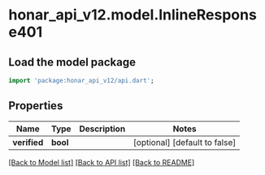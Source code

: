 # honar_api_v12.model.InlineResponse401

## Load the model package
```dart
import 'package:honar_api_v12/api.dart';
```

## Properties
Name | Type | Description | Notes
------------ | ------------- | ------------- | -------------
**verified** | **bool** |  | [optional] [default to false]

[[Back to Model list]](../README.md#documentation-for-models) [[Back to API list]](../README.md#documentation-for-api-endpoints) [[Back to README]](../README.md)



